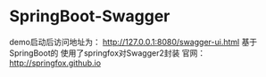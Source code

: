 # SpringBoot-Swagger
demo启动后访问地址为：
http://127.0.0.1:8080/swagger-ui.html
基于SpringBoot的
使用了springfox对Swagger2封装
官网：http://springfox.github.io